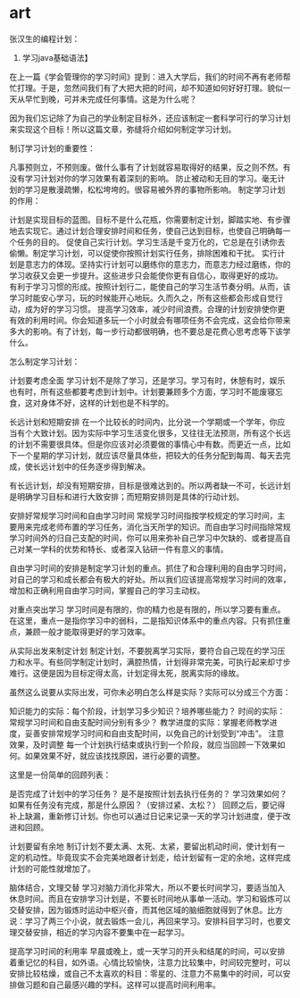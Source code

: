 # art

张汉生的编程计划：

1. 学习java基础语法】

在上一篇《学会管理你的学习时间》提到：进入大学后，我们的时间不再有老师帮忙打理。于是，忽然间我们有了大把大把的时间，却不知道如何好好打理。貌似一天从早忙到晚，可并未完成任何事情。这是为什么呢？

因为我们忘记除了为自己的学业制定目标外，还应该制定一套科学可行的学习计划来实现这个目标！所以这篇文章，弥缝将介绍如何制定学习计划。

制订学习计划的重要性：

凡事预则立，不预则废。做什么事有了计划就容易取得好的结果，反之则不然。有没有学习计划对你的学习效果有着深刻的影响。
防止被动和无目的学习。毫无计划的学习是散漫疏懒，松松垮垮的。很容易被外界的事物所影响。
制定学习计划的作用：

计划是实现目标的蓝图。目标不是什么花瓶，你需要制定计划，脚踏实地、有步骤地去实现它。通过计划合理安排时间和任务，使自己达到目标，也使自己明确每一个任务的目的。
促使自己实行计划。学习生活是千变万化的，它总是在引诱你去偷懒。制定学习计划，可以促使你按照计划实行任务，排除困难和干扰。
实行计划是意志力的体现。坚持实行计划可以磨练你的意志力，而意志力经过磨练，你的学习收获又会更一步提升。这些进步只会能使你更有自信心，取得更好的成功。
有利于学习习惯的形成。按照计划行二，能使自己的学习生活节奏分明。从而，该学习时能安心学习，玩的时候能开心地玩。久而久之，所有这些都会形成自觉行动，成为好的学习习惯。
提高学习效率，减少时间浪费。合理的计划安排使你更有效的利用时间。你会知道多玩一个小时就会有哪项任务不会完成，这会给你带来多大的影响。有了计划，每一步行动都很明确，也不要总是花费心思考虑等下该学什么。

怎么制定学习计划：

计划要考虑全面
学习计划不是除了学习，还是学习。学习有时，休憩有时，娱乐也有时，所有这些都要考虑到计划中。计划要兼顾多个方面，学习时不能废寝忘食，这对身体不好，这样的计划也是不科学的。

长远计划和短期安排
在一个比较长的时间内，比分说一个学期或一个学年，你应当有个大致计划。因为实际中学习生活变化很多，又往往无法预测，所有这个长远的计划不需要很具体。但是你应该对必须要做的事情心中有数。而更近一点，比如下一个星期的学习计划，就应该尽量具体些，把较大的任务分配到每周、每天去完成，使长远计划中的任务逐步得到解决。

有长远计划，却没有短期安排，目标是很难达到的。所以两者缺一不可，长远计划是明确学习目标和进行大致安排；而短期安排则是具体的行动计划。

安排好常规学习时间和自由学习时间
常规学习时间指按学校规定的学习时间，主要用来完成老师布置的学习任务，消化当天所学的知识。而自由学习时间指除常规学习时间外的归自己支配的时间，你可以用来弥补自己学习中欠缺的、或者提高自己对某一学科的优势和特长、或者深入钻研一件有意义的事情。

自由学习时间的安排是制定学习计划的重点。抓住了和合理利用的自由学习时间，对自己的学习和成长都会有极大的好处。所以我们应该提高常规学习时间的效率，增加和正确利用自由学习时间，掌握自己的学习主动权。

对重点突出学习
学习时间是有限的，你的精力也是有限的，所以学习要有重点。在这里，重点一是指你学习中的弱科，二是指知识体系中的重点内容。只有抓住重点，兼顾一般才能取得更好的学习效率。

从实际出发来制定计划
制定计划，不要脱离学习实际，要符合自己现在的学习压力和水平。有些同学制定计划时，满腔热情，计划得非常完美，可执行起来却寸步难行。这便是因为目标定得太高，计划定得太死，脱离实际的缘故。

虽然这么说要从实际出发，可你未必明白怎么样是实际？实际可以分成三个方面：

知识能力的实际：每个阶段，计划学习多少知识？培养哪些能力？
时间的实际：常规学习时间和自由支配时间分别有多少？
教学进度的实际：掌握老师教学进度，妥善安排常规学习时间和自由支配时间，以免自己的计划受到“冲击”。
注意效果，及时调整
每一个计划执行结束或执行到一个阶段，就应当回顾一下效果如何。如果效果不好，就应该找找原因，进行必要的调整。

这里是一份简单的回顾列表：

是否完成了计划中的学习任务？
是不是按照计划去执行任务的？
学习效果如何？
如果有任务没有完成，那是什么原因？（安排过紧、太松？）
回顾之后，要记得补上缺漏，重新修订计划。你也可以通过日记来记录一天的学习计划进度，便于改进和回顾。

计划要留有余地
制订计划不要太满、太死、太紧，要留出机动时间，使计划有一定的机动性。毕竟现实不会完美地跟者计划走，给计划留有一定的余地，这样完成计划的可能性就增加了。

脑体结合，文理交替
学习对脑力消化非常大，所以不要长时间学习，要适当加入休息时间。而且在安排学习计划是，不要长时间地从事单一活动。学习和锻炼可以交替安排，因为锻炼时运动中枢兴奋，而其他区域的脑细胞就得到了休息。比方说：学习了两三个小说，就去锻炼一会儿，再回来学习。安排科目学习时，也要文理交替安排，相近的学习内容不要集中在一起学习。

提高学习时间的利用率
早晨或晚上，或一天学习的开头和结尾的时间，可以安排着重记忆的科目，如外语。心情比较愉快，注意力比较集中，时间较完整时，可以安排比较枯燥，或自己不太喜欢的科目：零星的、注意力不易集中的时间，可以安排做习题和自己最感兴趣的学科。这样可以提高时间利用率。
